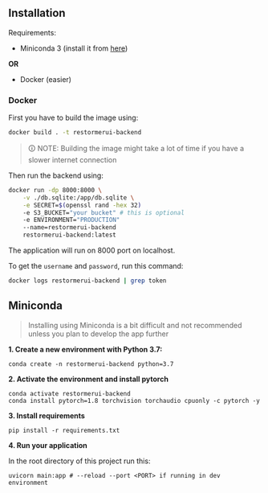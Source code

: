 ## Installation

Requirements:
- Miniconda 3 (install it from [here](https://docs.anaconda.com/miniconda/miniconda-install/))

**OR**

- Docker (easier)

### Docker
First you have to build the image using:

```bash
docker build . -t restormerui-backend
```

> 🛈 NOTE: Building the image might take a lot of time if you have a slower internet connection

Then run the backend using:

```bash
docker run -dp 8000:8000 \
    -v ./db.sqlite:/app/db.sqlite \
    -e SECRET=$(openssl rand -hex 32)
    -e S3_BUCKET="your bucket" # this is optional
    -e ENVIRONMENT="PRODUCTION"
    --name=restormerui-backend
    restormerui-backend:latest
```

The application will run on 8000 port on localhost.

To get the `username` and `password`, run this command:
```bash
docker logs restormerui-backend | grep token
````
## Miniconda

> Installing using Miniconda is a bit difficult and not recommended unless you plan to develop the app further

**1. Create a new environment with Python 3.7:**

```
conda create -n restormerui-backend python=3.7
```

**2. Activate the environment and install pytorch**

```
conda activate restormerui-backend
conda install pytorch=1.8 torchvision torchaudio cpuonly -c pytorch -y
```

**3. Install requirements**

```
pip install -r requirements.txt
```

**4. Run your application**

In the root directory of this project run this:

```
uvicorn main:app # --reload --port <PORT> if running in dev environment
```
